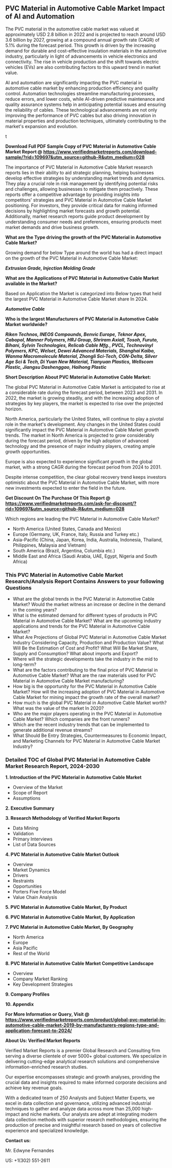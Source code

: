 <h2>PVC Material in Automotive Cable Market Impact of AI and Automation</h2><p>The PVC material in the automotive cable market was valued at approximately USD 2.8 billion in 2022 and is projected to reach around USD 3.6 billion by 2027, growing at a compound annual growth rate (CAGR) of 5.1% during the forecast period. This growth is driven by the increasing demand for durable and cost-effective insulation materials in the automotive industry, particularly in light of advancements in vehicle electronics and connectivity. The rise in vehicle production and the shift towards electric vehicles (EVs) are also contributing factors to this upward trend in market value.</p><p>AI and automation are significantly impacting the PVC material in automotive cable market by enhancing production efficiency and quality control. Automation technologies streamline manufacturing processes, reduce errors, and lower costs, while AI-driven predictive maintenance and quality assurance systems help in anticipating potential issues and ensuring the reliability of cables. These technological advancements are not only improving the performance of PVC cables but also driving innovation in material properties and production techniques, ultimately contributing to the market's expansion and evolution.</p>t</p><p id="" class=""><strong>Download Full PDF Sample Copy of PVC Material in Automotive Cable Market Report @ <a href="https://www.verifiedmarketreports.com/download-sample/?rid=109697&utm_source=github-R&utm_medium=028" target="_blank">https://www.verifiedmarketreports.com/download-sample/?rid=109697&utm_source=github-R&utm_medium=028</a></strong></p><p>The importance of&nbsp;PVC Material in Automotive Cable Market research reports lies in their ability to aid strategic planning, helping businesses develop effective strategies by understanding market trends and dynamics. They play a crucial role in risk management by identifying potential risks and challenges, allowing businesses to mitigate them proactively. These reports offer a competitive advantage by providing insights into competitors' strategies and PVC Material in Automotive Cable Market positioning. For investors, they provide critical data for making informed decisions by highlighting market forecasts and growth potential. Additionally, market research reports guide product development by understanding consumer needs and preferences, ensuring products meet market demands and drive business growth.</p><p><strong>What are the&nbsp;Type driving the growth of the PVC Material in Automotive Cable Market?</strong></p><p id="" class="">Growing demand for below Type around the world has had a direct impact on the growth of the PVC Material in Automotive Cable Market:</p><em><strong>Extrusion Grade, Injection Molding Grade</strong></em></p><strong>What are the&nbsp;Applications&nbsp;of PVC Material in Automotive Cable Market available in the Market?</strong></p><p id="" class="">Based on Application the Market is categorized into Below types that held the largest PVC Material in Automotive Cable Market share In 2024.</p><em><strong>Automotive Cable</strong></em></p><strong>Who is the largest Manufacturers of PVC Material in Automotive Cable Market worldwide?</strong></p><p><em><strong>Riken Technos, INEOS Compounds, Benvic Europe, Teknor Apex, Cabopol, Manner Polymers, HRJ Group, Shriram Axiall, Tosoh, Furuto, Bihani, Sylvin Technologies, Relicab Cable Mfg., PVCL, Technovinyl Polymers, KPC, Welset, Dewei Advanced Materials, Shanghai Kaibo, Wanma Macromolecule Material, Zhongli Sci-Tech, CGN-Delta, Silver Age Sci & Tech, Di Yuan New Material, Tianyuan Plastics, Wellscom Plastic, Jiangsu Dashenggao, Haihong Plastic</strong></em></p><p id="" class=""><strong>Short Description About PVC Material in Automotive Cable Market:</strong></p><p>The global PVC Material in Automotive Cable Market is anticipated to rise at a considerable rate during the forecast period, between 2023 and 2031. In 2022, the market is growing steadily, and with the increasing adoption of strategies by key players, the market is expected to rise over the projected horizon.</p><p>North America, particularly the United States, will continue to play a pivotal role in the market's development. Any changes in the United States could significantly impact the PVC Material in Automotive Cable Market growth trends. The market in North America is projected to grow considerably during the forecast period, driven by the high adoption of advanced technology and the presence of major industry players, creating ample growth opportunities.</p><p>Europe is also expected to experience significant growth in the global market, with a strong CAGR during the forecast period from 2024 to 2031.</p><p>Despite intense competition, the clear global recovery trend keeps investors optimistic about the PVC Material in Automotive Cable Market, with more new investments expected to enter the field in the future.</p><p id="" class=""><strong>Get Discount On The Purchase Of This Report @ <a href="https://www.verifiedmarketreports.com/ask-for-discount/?rid=109697&utm_source=github-R&utm_medium=028" target="_blank">https://www.verifiedmarketreports.com/ask-for-discount/?rid=109697&utm_source=github-R&utm_medium=028</a></strong></p>Which regions are leading the PVC Material in Automotive Cable Market?</p><ul><li>North America (United States, Canada and Mexico)</li><li>Europe (Germany, UK, France, Italy, Russia and Turkey etc.)</li><li>Asia-Pacific (China, Japan, Korea, India, Australia, Indonesia, Thailand, Philippines, Malaysia and Vietnam)</li><li>South America (Brazil, Argentina, Columbia etc.)</li><li>Middle East and Africa (Saudi Arabia, UAE, Egypt, Nigeria and South Africa)</li></ul><h3 id="" class="">This PVC Material in Automotive Cable Market Research/Analysis Report Contains Answers to your following Questions</h3><ul><li>What are the global trends in the PVC Material in Automotive Cable Market? Would the market witness an increase or decline in the demand in the coming years?</li><li>What is the estimated demand for different types of products in PVC Material in Automotive Cable Market? What are the upcoming industry applications and trends for the PVC Material in Automotive Cable Market?</li><li>What Are Projections of Global PVC Material in Automotive Cable Market Industry Considering Capacity, Production and Production Value? What Will Be the Estimation of Cost and Profit? What Will Be Market Share, Supply and Consumption? What about imports and Export?</li><li>Where will the strategic developments take the industry in the mid to long-term?</li><li>What are the factors contributing to the final price of PVC Material in Automotive Cable Market? What are the raw materials used for PVC Material in Automotive Cable Market manufacturing?</li><li>How big is the opportunity for the PVC Material in Automotive Cable Market? How will the increasing adoption of PVC Material in Automotive Cable Market for mining impact the growth rate of the overall market?</li><li>How much is the global PVC Material in Automotive Cable Market worth? What was the value of the market In 2020?</li><li>Who are the major players operating in the PVC Material in Automotive Cable Market? Which companies are the front runners?</li><li>Which are the recent industry trends that can be implemented to generate additional revenue streams?</li><li>What Should Be Entry Strategies, Countermeasures to Economic Impact, and Marketing Channels for PVC Material in Automotive Cable Market Industry?</li></ul><h3 id="" class="">Detailed TOC of Global PVC Material in Automotive Cable Market Research Report, 2024-2030</h3><p id="" class=""><strong>1. Introduction of the PVC Material in Automotive Cable Market</strong></p><ul><li>Overview of the Market</li><li>Scope of Report</li><li>Assumptions</li></ul><p id="" class=""><strong>2. Executive Summary</strong></p><p id="" class=""><strong>3. Research Methodology of Verified Market Reports</strong></p><ul><li>Data Mining</li><li>Validation</li><li>Primary Interviews</li><li>List of Data Sources</li></ul><p id="" class=""><strong>4. PVC Material in Automotive Cable Market Outlook</strong></p><ul><li>Overview</li><li>Market Dynamics</li><li>Drivers</li><li>Restraints</li><li>Opportunities</li><li>Porters Five Force Model</li><li>Value Chain Analysis</li></ul><p id="" class=""><strong>5. PVC Material in Automotive Cable Market, By Product</strong></p><p id="" class=""><strong>6. PVC Material in Automotive Cable Market, By Application</strong></p><p id="" class=""><strong>7. PVC Material in Automotive Cable Market, By Geography</strong></p><ul><li>North America</li><li>Europe</li><li>Asia Pacific</li><li>Rest of the World</li></ul><p id="" class=""><strong>8. PVC Material in Automotive Cable Market Competitive Landscape</strong></p><ul><li>Overview</li><li>Company Market Ranking</li><li>Key Development Strategies</li></ul><p id="" class=""><strong>9. Company Profiles</strong></p><p id="" class=""><strong>10. Appendix</strong></p><p id="" class=""><strong>For More Information or Query, Visit @ <a href="https://www.verifiedmarketreports.com/product/global-pvc-material-in-automotive-cable-market-2019-by-manufacturers-regions-type-and-application-forecast-to-2024/" target="_blank">https://www.verifiedmarketreports.com/product/global-pvc-material-in-automotive-cable-market-2019-by-manufacturers-regions-type-and-application-forecast-to-2024/</a></strong></p><p id="" class=""><strong>About Us: Verified Market Reports</strong></p><p id="" class="">Verified Market Reports is a premier Global Research and Consulting firm serving a diverse clientele of over 5000+ global customers. We specialize in delivering cutting-edge analytical research solutions and comprehensive information-enriched research studies.</p><p id="" class="">Our expertise encompasses strategic and growth analyses, providing the crucial data and insights required to make informed corporate decisions and achieve key revenue goals.</p><p id="" class="">With a dedicated team of 250 Analysts and Subject Matter Experts, we excel in data collection and governance, utilizing advanced industrial techniques to gather and analyze data across more than 25,000 high-impact and niche markets. Our analysts are adept at integrating modern data collection methods with superior research methodologies, ensuring the production of precise and insightful research based on years of collective experience and specialized knowledge.</p><p id="" class=""><strong>Contact us:</strong></p><p id="" class="">Mr. Edwyne Fernandes</p><p id="" class="">US: +1(302) 551-2611</p>